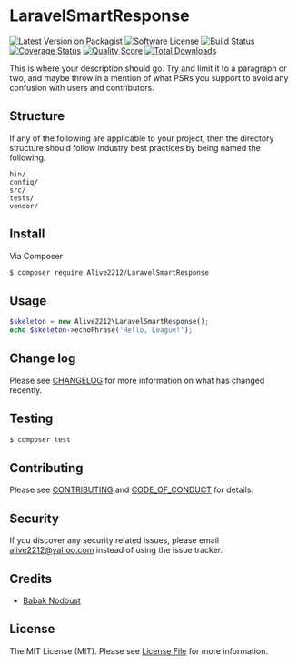 # LaravelSmartResponse

[![Latest Version on Packagist][ico-version]][link-packagist]
[![Software License][ico-license]](LICENSE.md)
[![Build Status][ico-travis]][link-travis]
[![Coverage Status][ico-scrutinizer]][link-scrutinizer]
[![Quality Score][ico-code-quality]][link-code-quality]
[![Total Downloads][ico-downloads]][link-downloads]

This is where your description should go. Try and limit it to a paragraph or two, and maybe throw in a mention of what
PSRs you support to avoid any confusion with users and contributors.

## Structure

If any of the following are applicable to your project, then the directory structure should follow industry best practices by being named the following.

```
bin/        
config/
src/
tests/
vendor/
```


## Install

Via Composer

``` bash
$ composer require Alive2212/LaravelSmartResponse
```

## Usage

``` php
$skeleton = new Alive2212\LaravelSmartResponse();
echo $skeleton->echoPhrase('Hello, League!');
```

## Change log

Please see [CHANGELOG](CHANGELOG.md) for more information on what has changed recently.

## Testing

``` bash
$ composer test
```

## Contributing

Please see [CONTRIBUTING](CONTRIBUTING.md) and [CODE_OF_CONDUCT](CODE_OF_CONDUCT.md) for details.

## Security

If you discover any security related issues, please email alive2212@yahoo.com instead of using the issue tracker.

## Credits

- [Babak Nodoust][link-author]

## License

The MIT License (MIT). Please see [License File](LICENSE.md) for more information.

[ico-version]: https://img.shields.io/packagist/v/Alive2212/laravel-smart-response.svg?style=flat-square
[ico-license]: https://img.shields.io/badge/license-MIT-brightgreen.svg?style=flat-square
[ico-travis]: https://img.shields.io/travis/Alive2212/LaravelSmartResponse/master.svg?style=flat-square
[ico-scrutinizer]: https://img.shields.io/scrutinizer/coverage/g/Alive2212/LaravelSmartResponse.svg?style=flat-square
[ico-code-quality]: https://img.shields.io/scrutinizer/g/Alive2212/LaravelSmartResponse.svg?style=flat-square
[ico-downloads]: https://img.shields.io/packagist/dt/Alive2212/laravel-smart-response.svg?style=flat-square

[link-packagist]: https://packagist.org/packages/Alive2212/laravel-smart-response
[link-travis]: https://travis-ci.org/Alive2212/LaravelSmartResponse
[link-scrutinizer]: https://scrutinizer-ci.com/g/Alive2212/LaravelSmartResponse/code-structure
[link-code-quality]: https://scrutinizer-ci.com/g/Alive2212/LaravelSmartResponse
[link-downloads]: https://packagist.org/packages/Alive2212/laravel-smart-response
[link-author]: https://github.com/Alive2212
[link-contributors]: ../../contributors
